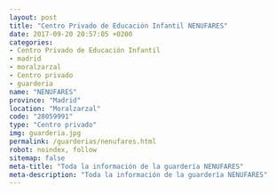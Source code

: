 ```yaml
---
layout: post
title: "Centro Privado de Educación Infantil NENUFARES"
date: 2017-09-20 20:57:05 +0200
categories:
- Centro Privado de Educación Infantil
- madrid
- moralzarzal
- Centro privado
- guarderia
name: "NENUFARES"
province: "Madrid"
location: "Moralzarzal"
code: "28059991"
type: "Centro privado"
img: guarderia.jpg
permalink: /guarderias/nenufares.html
robot: noindex, follow
sitemap: false
meta-title: "Toda la información de la guardería NENUFARES"
meta-description: "Toda la información de la guardería NENUFARES"
---
```

